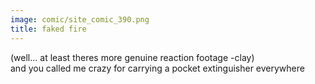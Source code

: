 ```yaml
---
image: comic/site_comic_390.png
title: faked fire
---
```

(well... at least theres more genuine reaction footage -clay)  
and you called me crazy for carrying a pocket extinguisher everywhere
